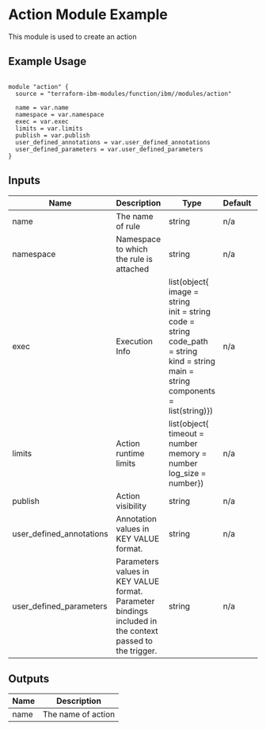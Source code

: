 # Action Module Example

This module is used to create an action

## Example Usage
```

module "action" {
  source = "terraform-ibm-modules/function/ibm//modules/action"

  name = var.name
  namespace = var.namespace
  exec = var.exec
  limits = var.limits
  publish = var.publish
  user_defined_annotations = var.user_defined_annotations
  user_defined_parameters = var.user_defined_parameters
}
```

<!-- BEGINNING OF PRE-COMMIT-TERRAFORM DOCS HOOK -->

## Inputs

| Name                              | Description                                           | Type   | Default | Required |
|-----------------------------------|-------------------------------------------------------|--------|---------|----------|
| name | The name of rule | string | n/a | yes |
| namespace | Namespace to which the rule is attached | string | n/a | yes |
| exec | Execution Info | list(object{<br>image = string<br>init = string <br>code = string<br>code_path = string<br>kind = string<br>main = string<br>components = list(string)}) | n/a | yes |
| limits | Action runtime limits | list(object{<br>timeout = number<br>memory = number<br>log_size = number}) | n/a | no |
| publish | Action visibility | string | n/a | no |
| user\_defined\_annotations | Annotation values in KEY VALUE format. | string | n/a | no |
| user\_defined\_parameters | Parameters values in KEY VALUE format. Parameter bindings included in the context passed to the trigger. | string | n/a | no |


## Outputs

| Name | Description |
|------|-------------|
| name | The name of action |

<!-- END OF PRE-COMMIT-TERRAFORM DOCS HOOK -->